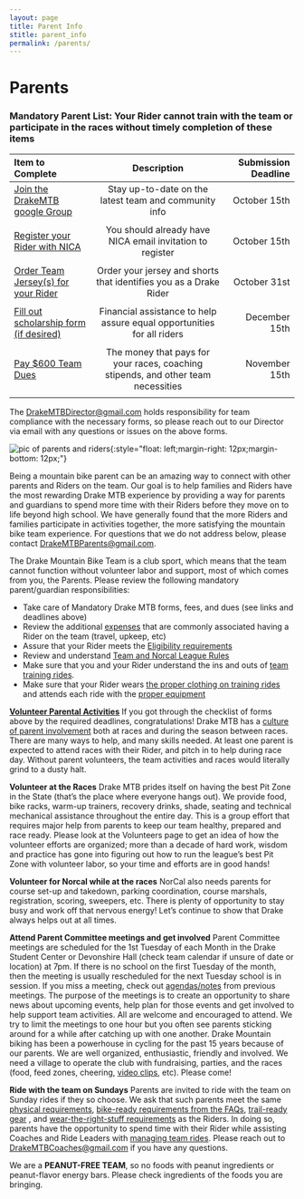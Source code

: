 ```yaml
---
layout: page
title: Parent Info
stitle: parent_info
permalink: /parents/
---
```

# Parents

<!--- Welcome	to	the	Drake	Mountain	Bike	Team	for	2017/18!	We	are	excited	to	see	the	returning	riders	and	to	welcome	new	riders	to	the	team.  The	season	is	starting	with	a	new	event	–	<b>a	team	ride	and	camping	trip	in	Olema	on	October	14-15</b>. This	trip	will	be	a	great	way	to	reconnect	with	your	teammates	from	last	year	and	get	to know	the	new	riders.	Because	this	camping	trip	and	all	mountain	bike	team	activities	are considered	field	trips,	everyone	needs	to	complete	a	[pile	of	paperwork]({{site.baseurl}}/images/2017_Tam_District_Field_Trip_Forms_Packet.pdf) as well as the [Rider Registration Form]({{site.baseurl}}/register) before	participating	in this or any	other team	activities. --->

<!--- These items must be completed	by Sunday,	September	17.	LATE	OR	INCOMPLETE	SUBMITTALS	=	NO OLEMA	CAMPING	TRIP ON OCTOBER 14th, NO EXCEPTIONS! The	due	date	is	imposed	by	the	School	District, not by us,	to	allow	for	District	Board	approval	of	the camping	trip.	--->

<!--- **** Checklist	of	items you need to complete in [the pile	of	paperwork]({{site.baseurl}}/images/2017_Tam_District_Field_Trip_Forms_Packet.pdf) ...please	complete	all	forms,	even	if	you’re	not	sure	if	you will	drive	or	attend:	**** --->
<!--- * Notice	and	Permission	to	Participate	&	Release	of	Liability	--->
<!--- * Field	Trip	Permission	Form --->
<!--- * Adult	Field	Trip	Waiver	(include	both	parents/guardians	on	this	form)	 --->
<!--- * Driver	Certification	Form	(include	both	parents/guardians	on	this	form) -  please attach	copy	of	auto	insurance	policy	declarations	page	showing	name	of policy	holder,	coverage	levels,	and	effective	dates, and if a	student	will	drive,	include	copy	of	student’s	drivers	license --->
<!--- * Field	Trip	Release,	Waiver	of	Liability,	and	Indemnity	Agreement	---> 



<!---||||
| [Participate in Fundraising $250 for the team](URL tbd)| Raise $250 that - in addition to $350 in Dues - pays for races, coaching stipends, and team necessities | December 15th | --->

<!--- | [Tam District Field Trip Forms Approval Packet]({{site.baseurl}}/images/DrakeMTB_ParentForms_10-10-18.pdf) | ALL of these pages must be printed, filled out, and emailed to Lynn Valdivia at <DrakeMTBDirector@gmail.com> or dropped off either at 26 Humbold Ave San Anselmo or to Jolie Jacobs at the Drake High Main Office | Monday October 8th |
||||
| [Register for the Drake Team]({{site.baseurl}}/register) | Information the team and school needs to allow participation in this club sport | Monday October 8th |
||||
 --->

### Mandatory Parent List: Your Rider cannot train with the team or participate in the races without timely completion of these items <a name="mandatory"></a>

| Item to Complete  | Description  | Submission Deadline |
|:-------------|:---------------:| -------------:|
| [Join the DrakeMTB google Group](https://docs.google.com/forms/d/e/1FAIpQLScCDynLJepyBTFAzqfZI9dTpCWTGCgzkQdhY0TSY6LIkXKXKg/viewform) | Stay up-to-date on the latest team and community info |         October 15th |
||||
| [Register your Rider with NICA](https://pitzone.nationalmtb.org/users/sign_in) | You should already have NICA email invitation to register |            October 15th |
||||
| [Order Team Jersey(s) for your Rider](http://teamorder.serviziocorse.com/index.aspx?pc=6B27AE78-6B8F-4D1B-890C-86543984B5BD)| Order your jersey and shorts that identifies you as a Drake Rider | October 31st |
||||
| <a name="scholarship"></a>[Fill out scholarship form (if desired)](https://docs.google.com/forms/d/e/1FAIpQLSeWkgcqptHvln2eCe7VbFGzbxWAns1AbNXNwN6X0rM6yG6ojg/viewform) | Financial assistance to help assure equal opportunities for all riders |  December 15th |
||||
| [Pay $600 Team Dues](https://docs.google.com/document/d/1lSemjzSGjtNW6NN2r0SL7BZzZinsvTsERGlHIA_sqp8/edit?usp=sharing)| The money that pays for your races, coaching stipends, and other team necessities | November 15th |
||||

The <DrakeMTBDirector@gmail.com> holds responsibility for team compliance with the necessary forms, so please reach out to our Director via email with any questions or issues on the above forms.

![pic of parents and riders]({{site.baseurl}}/images/parents-riders.jpg){:style="float: left;margin-right: 12px;margin-bottom: 12px;"}

Being a mountain bike parent can be an amazing way to connect with other parents and Riders on the team. Our goal is to help families and Riders have the most rewarding Drake MTB experience by providing a way for parents and guardians to spend more time with their Riders before they move on to life beyond high school. We have generally found that the more Riders and families participate in activities together, the more satisfying the mountain bike team experience. For questions that we do not address below, please contact <DrakeMTBParents@gmail.com>.

The Drake Mountain Bike Team is a club sport, which means that the team cannot function without volunteer labor and support, most of which comes from you, the Parents.  Please review the following mandatory parent/guardian responsibilities:

* Take care of Mandatory Drake MTB forms, fees, and dues (see links and deadlines above)
* Review the additional [expenses]({{site.baseurl}}/expenses) that are commonly associated having a Rider on the team (travel, upkeep, etc)
* Assure that your Rider meets the [Eligibility requirements]({{site.baseurl}}/eligibility)
* Review and understand [Team and Norcal League Rules]({{site.baseurl}}/rules)
* Make sure that you and your Rider understand the ins and outs of [team training rides]({{site.baseurl}}/practices).  
* Make sure that your Rider wears [the proper clothing on training rides]({{site.baseurl}}/images/what_to_wear_v2.pdf) and attends each ride with the [proper equipment]({{site.baseurl}}/images/what_to_bring.jpg)

[**Volunteer Parental Activities**]({{site.baseurl}}/volunteer)
If you got through the checklist of forms above by the required deadlines, congratulations! Drake MTB has a [culture of parent involvement]({{site.baseurl}}/volunteer) both at races and during the season between races. There are many ways to help, and many skills needed. At least one parent is expected to attend races with their Rider, and pitch in to help during race day. Without parent volunteers, the team activities and races would literally grind to a dusty halt.

**Volunteer at the Races**
Drake MTB prides itself on having the best Pit Zone in the State (that’s the place where everyone hangs out). We provide food, bike racks, warm-up trainers, recovery drinks, shade, seating and technical mechanical assistance throughout the entire day. This is a group effort that requires major help from parents to keep our team healthy, prepared and race ready. Please look at the Volunteers page to get an idea of how the volunteer efforts are organized; more than a decade of hard work, wisdom and practice has gone into figuring out how to run the league’s best Pit Zone with volunteer labor, so your time and efforts are in good hands!

**Volunteer for Norcal while at the races**
NorCal also needs parents for course set-up and takedown, parking coordination, course marshals, registration, scoring, sweepers, etc. There is plenty of opportunity to stay busy and work off that nervous energy! Let’s continue to show that Drake always helps out at all times.

**Attend Parent Committee meetings and get involved**<a name="committees"></a>
Parent Committee meetings are scheduled for the 1st Tuesday of each Month in the Drake Student Center or Devonshire Hall (check team calendar if unsure of date or location) at 7pm. If there is no school on the first Tuesday of the month, then the meeting is usually rescheduled for the next Tuesday school is in session. If you miss a meeting, check out [agendas/notes]({{site.baseurl}}/meetings) from previous meetings. The purpose of the meetings is to create an opportunity to share news about upcoming events, help plan for those events and get involved to help support team activities. All are welcome and encouraged to attend. We try to limit the meetings to one hour but you often see parents sticking around for a while after catching up with one another. Drake Mountain biking has been a powerhouse in cycling for the past 15 years because of our parents. We are well organized, enthusiastic, friendly and involved. We need a village to operate the club with fundraising, parties, and the races (food, feed zones, cheering, [video clips]({{site.baseurl}}/media), etc). Please come!

**Ride with the team on Sundays**
Parents are invited to ride with the team on Sunday rides if they so choose.  We ask that such parents meet the same [physical requirements]({{site.baseurl}}/eligibility), [bike-ready requirements from the FAQs]({{site.baseurl}}/faq.md), [trail-ready gear]({{site.baseurl}}/images/what_to_bring.jpg) , and [wear-the-right-stuff requirements]({{site.baseurl}}/images/what_to_wear_v2.pdf) as the Riders.  In doing so, parents have the opportunity to spend time with their Rider while assisting Coaches and Ride Leaders with [managing team rides]({{site.baseurl}}/practices).  Please reach out to <DrakeMTBCoaches@gmail.com> if you have any questions.

We are a **PEANUT-FREE TEAM**, so no foods with peanut ingredients or peanut-flavor energy bars. Please check ingredients of the foods you are bringing.
